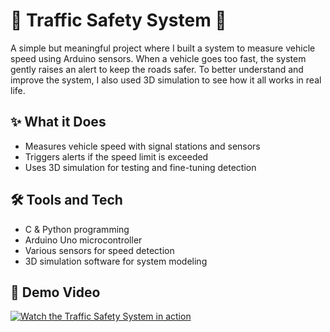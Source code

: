 # 🌿 Traffic Safety System 🌿

A simple but meaningful project where I built a system to measure vehicle speed using Arduino sensors. When a vehicle goes too fast, the system gently raises an alert to keep the roads safer. To better understand and improve the system, I also used 3D simulation to see how it all works in real life.

## ✨ What it Does  
- Measures vehicle speed with signal stations and sensors  
- Triggers alerts if the speed limit is exceeded  
- Uses 3D simulation for testing and fine-tuning detection  

## 🛠️ Tools and Tech  
- C & Python programming  
- Arduino Uno microcontroller  
- Various sensors for speed detection  
- 3D simulation software for system modeling  

## 🎥 Demo Video

[![Watch the Traffic Safety System in action](https://img.youtube.com/vi/PCnZa_21B5o/hqdefault.jpg)](https://youtu.be/PCnZa_21B5o)
